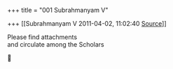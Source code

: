 +++
title = "001 Subrahmanyam V"

+++
[[Subrahmanyam V	2011-04-02, 11:02:40 [Source](https://groups.google.com/g/bvparishat/c/QpCUrKo4jU8)]]



  

Please find attachments  
and circulate among the Scholars  

  



